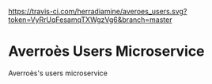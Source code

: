 https://travis-ci.com/herradiamine/averoes_users.svg?token=VyRrUqFesamqTXWgzVg6&branch=master

# Averroès Users Microservice
Averroès's users microservice
